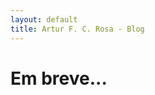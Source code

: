 ```yaml
---
layout: default
title: Artur F. C. Rosa - Blog
---
```


<div class="post">
	<h1 class="pageTitle">Em breve...</h1>
</div>
